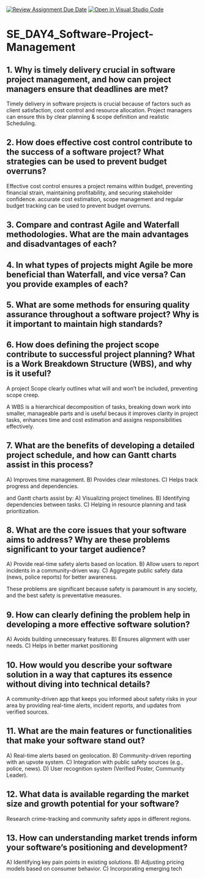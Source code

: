 [![Review Assignment Due Date](https://classroom.github.com/assets/deadline-readme-button-22041afd0340ce965d47ae6ef1cefeee28c7c493a6346c4f15d667ab976d596c.svg)](https://classroom.github.com/a/9pw6JKcu)
[![Open in Visual Studio Code](https://classroom.github.com/assets/open-in-vscode-2e0aaae1b6195c2367325f4f02e2d04e9abb55f0b24a779b69b11b9e10269abc.svg)](https://classroom.github.com/online_ide?assignment_repo_id=18444612&assignment_repo_type=AssignmentRepo)
# SE_DAY4_Software-Project-Management
## 1. Why is timely delivery crucial in software project management, and how can project managers ensure that deadlines are met?

Timely delivery in software projects is crucial because of factors such as client satisfaction, cost control and resource allocation. Project managers can ensure this by clear planning & scope definition and realistic Scheduling.

## 2. How does effective cost control contribute to the success of a software project? What strategies can be used to prevent budget overruns?

Effective cost control ensures a project remains within budget, preventing financial strain, maintaining profitability, and securing stakeholder confidence. accurate cost estimation, scope management and regular budget tracking can be used to prevent budget overruns.

## 3. Compare and contrast Agile and Waterfall methodologies. What are the main advantages and disadvantages of each?

## 4. In what types of projects might Agile be more beneficial than Waterfall, and vice versa? Can you provide examples of each?

## 5. What are some methods for ensuring quality assurance throughout a software project? Why is it important to maintain high standards?

## 6. How does defining the project scope contribute to successful project planning? What is a Work Breakdown Structure (WBS), and why is it useful?

A project Scope clearly outlines what will and won’t be included, preventing scope creep.

A WBS is a hierarchical decomposition of tasks, breaking down work into smaller, manageable parts and is useful becaus it improves clarity in project tasks, enhances time and cost estimation and assigns responsibilities effectively.

## 7. What are the benefits of developing a detailed project schedule, and how can Gantt charts assist in this process?

A) Improves time management.
B) Provides clear milestones.
C) Helps track progress and dependencies. 

and Gantt charts assist by:
A) Visualizing project timelines.
B) Identifying dependencies between tasks.
C) Helping in resource planning and task prioritization.

## 8. What are the core issues that your software aims to address? Why are these problems significant to your target audience?

A) Provide real-time safety alerts based on location.
B) Allow users to report incidents in a community-driven way.
C) Aggregate public safety data (news, police reports) for better awareness.

These problems are significant because safety is paramount in any society, and the best safety is preventative measures.

## 9. How can clearly defining the problem help in developing a more effective software solution?

A) Avoids building unnecessary features.
B) Ensures alignment with user needs.
C) Helps in better market positioning

## 10. How would you describe your software solution in a way that captures its essence without diving into technical details?

A community-driven app that keeps you informed about safety risks in your area by providing real-time alerts, incident reports, and updates from verified sources.

## 11. What are the main features or functionalities that make your software stand out?

A) Real-time alerts based on geolocation.
B) Community-driven reporting with an upvote system.
C) Integration with public safety sources (e.g., police, news).
D) User recognition system (Verified Poster, Community Leader).

## 12. What data is available regarding the market size and growth potential for your software?

Research crime-tracking and community safety apps in different regions.

## 13. How can understanding market trends inform your software’s positioning and development?

A) Identifying key pain points in existing solutions.
B) Adjusting pricing models based on consumer behavior.
C) Incorporating emerging tech

